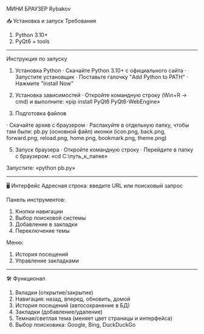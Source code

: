 МИНИ БРАУЗЕР Rybakov

📥 Установка и запуск
Требования
1) Python 3.10+
2) PyQt6 + tools

--------------------------------------------------------------------------------------------------------------------------------------------------------------------

Инструкция по запуску

1. Установка Python
· Скачайте Python 3.10+ с официального сайта
· Запустите установщик
· Поставьте галочку "Add Python to PATH"
· Нажмите "Install Now"

2. Установка зависимостей
· Откройте командную строку (Win+R → cmd) и выполните:
 «pip install PyQt6 PyQt6-WebEngine»

3. Подготовка файлов
   
· Скачайте архив с браузером
· Распакуйте в отдельную папку, чтобы там были:
 pb.py (основной файл)
 иконки (icon.png, back.png, forward.png, reload.png, home.png, bookmark.png, theme.png)

5. Запуск браузера
· Откройте командную строку
· Перейдите в папку с браузером:
 «cd C:\путь_к_папке»
 
Запустите:
«python pb.py»

--------------------------------------------------------------------------------------------------------------------------------------------------------------------

🖥 Интерфейс
Адресная строка: введите URL или поисковый запрос

Панель инструментов:
1) Кнопки навигации
2) Выбор поисковой системы
3) Добавление в закладки
4) Переключение темы

Меню:
1) История посещений
2) Управление закладками

--------------------------------------------------------------------------------------------------------------------------------------------------------------------

🛠 Функционал
1) Вкладки (открытие/закрытие)
2) Навигация: назад, вперед, обновить, домой
3) История посещений (автосохранение в БД)
4) Закладки (добавление/удаление)
5) Темная/светлая тема (меняет цвет страницы и интерфейса)
6) Выбор поисковика: Google, Bing, DuckDuckGo
